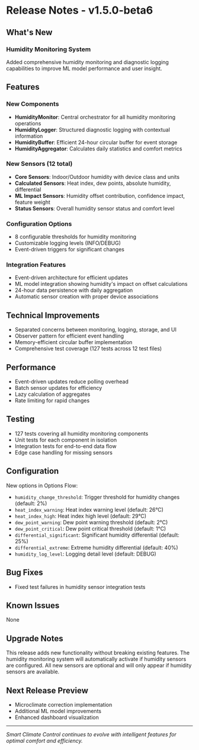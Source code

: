 # Release Notes - v1.5.0-beta6

## What's New

### Humidity Monitoring System
Added comprehensive humidity monitoring and diagnostic logging capabilities to improve ML model performance and user insight.

## Features

### New Components
- **HumidityMonitor**: Central orchestrator for all humidity monitoring operations
- **HumidityLogger**: Structured diagnostic logging with contextual information
- **HumidityBuffer**: Efficient 24-hour circular buffer for event storage
- **HumidityAggregator**: Calculates daily statistics and comfort metrics

### New Sensors (12 total)
- **Core Sensors**: Indoor/Outdoor humidity with device class and units
- **Calculated Sensors**: Heat index, dew points, absolute humidity, differential
- **ML Impact Sensors**: Humidity offset contribution, confidence impact, feature weight
- **Status Sensors**: Overall humidity sensor status and comfort level

### Configuration Options
- 8 configurable thresholds for humidity monitoring
- Customizable logging levels (INFO/DEBUG)
- Event-driven triggers for significant changes

### Integration Features
- Event-driven architecture for efficient updates
- ML model integration showing humidity's impact on offset calculations
- 24-hour data persistence with daily aggregation
- Automatic sensor creation with proper device associations

## Technical Improvements
- Separated concerns between monitoring, logging, storage, and UI
- Observer pattern for efficient event handling
- Memory-efficient circular buffer implementation
- Comprehensive test coverage (127 tests across 12 test files)

## Performance
- Event-driven updates reduce polling overhead
- Batch sensor updates for efficiency
- Lazy calculation of aggregates
- Rate limiting for rapid changes

## Testing
- 127 tests covering all humidity monitoring components
- Unit tests for each component in isolation
- Integration tests for end-to-end data flow
- Edge case handling for missing sensors

## Configuration
New options in Options Flow:
- `humidity_change_threshold`: Trigger threshold for humidity changes (default: 2%)
- `heat_index_warning`: Heat index warning level (default: 26°C)
- `heat_index_high`: Heat index high level (default: 29°C)
- `dew_point_warning`: Dew point warning threshold (default: 2°C)
- `dew_point_critical`: Dew point critical threshold (default: 1°C)
- `differential_significant`: Significant humidity differential (default: 25%)
- `differential_extreme`: Extreme humidity differential (default: 40%)
- `humidity_log_level`: Logging detail level (default: DEBUG)

## Bug Fixes
- Fixed test failures in humidity sensor integration tests

## Known Issues
None

## Upgrade Notes
This release adds new functionality without breaking existing features. The humidity monitoring system will automatically activate if humidity sensors are configured. All new sensors are optional and will only appear if humidity sensors are available.

## Next Release Preview
- Microclimate correction implementation
- Additional ML model improvements
- Enhanced dashboard visualization

---
*Smart Climate Control continues to evolve with intelligent features for optimal comfort and efficiency.*
